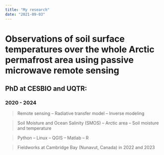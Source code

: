 ```yaml
---
title: "My research"
date: "2021-09-03"
---
```


# Observations of soil surface temperatures over the whole Arctic permafrost area using passive microwave remote sensing
## PhD at CESBIO and UQTR:
### 2020 - 2024

> Remote sensing – Radiative transfer model – Inverse modeling

> Soil Moisture and Ocean Salinity (SMOS) – Arctic area – Soil moisture and temperature

> Python – Linux – QGIS – Matlab – R

> Fieldworks at Cambridge Bay (Nunavut, Canada) in 2022 and 2023

<!--
# Astrometeorology: helping the radio astronomers in their daily (and nightly) observations
## Internship subject:
### 2019
> How to do it?

Internship description
## Internship subject:
### 2018
> How to do it?

Internship description



### Header 3

> This is a blockquote.
>
> This is the second paragraph in the blockquote.
>
> ## This is an H2 in a blockquote
-->
